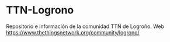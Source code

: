 # TTN-Logrono
Repositorio e información de la comunidad TTN de Logroño. Web https://www.thethingsnetwork.org/community/logrono/
